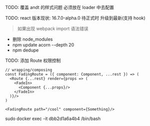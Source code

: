 


TODO: 覆盖 andt 的样式问题 必须放在 loader 中去配置

TODO: react 版本现状: 16.7.0-alpha.0 待正式时 升级到最新(支持 hook)

> 如果出现 webpack import 语法错误
* 删除 node_modules
* npm update acorn --depth 20
* npm dedupe


TODO: 添加 Route 权限控制

```
// wrapping/composing
const FadingRoute = ({ component: Component, ...rest }) => (
  <Route {...rest} render={props => (
    <FadeIn>
      <Component {...props}/>
    </FadeIn>
  )}/>
)

<FadingRoute path="/cool" component={Something}/>
```
sudo docker exec -it dbb2d1a6a4b4 /bin/bash
